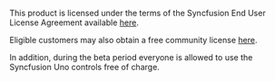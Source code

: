This product is licensed under the terms of the Syncfusion End User License Agreement available [here](https://www.syncfusion.com/eula/es). 

Eligible customers may also obtain a free community license [here](https://www.syncfusion.com/products/communitylicense).
 
In addition, during the beta period everyone is allowed to use the Syncfusion Uno controls free of charge.
